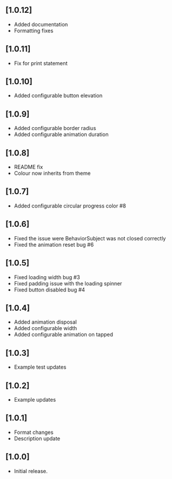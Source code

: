 ## [1.0.12]

* Added documentation
* Formatting fixes

## [1.0.11]

* Fix for print statement 

## [1.0.10]

* Added configurable button elevation

## [1.0.9]

* Added configurable border radius
* Added configurable animation duration

## [1.0.8]

* README fix
* Colour now inherits from theme

## [1.0.7]

* Added configurable circular progress color #8

## [1.0.6]

* Fixed the issue were BehaviorSubject was not closed correctly 
* Fixed the animation reset bug #6

## [1.0.5]

* Fixed loading width bug #3
* Fixed padding issue with the loading spinner
* Fixed button disabled bug #4

## [1.0.4]

* Added animation disposal
* Added configurable width
* Added configurable animation on tapped

## [1.0.3]

* Example test updates

## [1.0.2]

* Example updates

## [1.0.1]

* Format changes
* Description update

## [1.0.0]

* Initial release.
